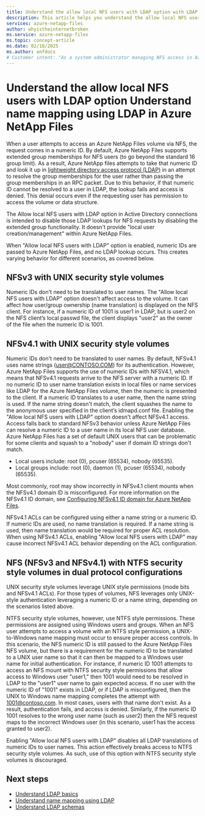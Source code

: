 ```yaml
---
title: Understand the allow local NFS users with LDAP option with LDAP in Azure NetApp Files
description: This article helps you understand the allow local NFS users option in the lightweight directory access protocol (LDAP).
services: azure-netapp-files
author: whyistheinternetbroken
ms.service: azure-netapp-files
ms.topic: concept-article
ms.date: 02/18/2025
ms.author: anfdocs
# Customer intent: "As a system administrator managing NFS access in Azure NetApp Files, I want to understand the implications of enabling the 'Allow local NFS users with LDAP' option, so that I can ensure proper user authentication and access control for both UNIX and NTFS security style volumes."
---
```


# Understand the allow local NFS users with LDAP option Understand name mapping using LDAP in Azure NetApp Files

When a user attempts to access an Azure NetApp Files volume via NFS, the request comes in a numeric ID. By default, Azure NetApp Files supports extended group memberships for NFS users (to go beyond the standard 16 group limit). As a result, Azure NetApp files attempts to take that numeric ID and look it up in [lightweight directory access protocol (LDAP)](lightweight-directory-access-protocol.md) in an attempt to resolve the group memberships for the user rather than passing the group memberships in an RPC packet. Due to this behavior, if that numeric ID cannot be resolved to a user in LDAP, the lookup fails and access is denied. This denial occurs even if the requesting user has permission to access the volume or data structure.

The Allow local NFS users with LDAP option in Active Directory connections is intended to disable those LDAP lookups for NFS requests by disabling the extended group functionality. It doesn't provide "local user creation/management" within Azure NetApp Files.

When "Allow local NFS users with LDAP" option is enabled, numeric IDs are passed to Azure NetApp Files, and no LDAP lookup occurs. This creates varying behavior for different scenarios, as covered below.

## NFSv3 with UNIX security style volumes

Numeric IDs don't need to be translated to user names. The "Allow local NFS users with LDAP" option doesn't affect access to the volume. It can affect how user/group ownership (name translation) is displayed on the NFS client. For instance, if a numeric ID of 1001 is user1 in LDAP, but is user2 on the NFS client’s local passwd file, the client displays "user2" as the owner of the file when the numeric ID is 1001.

## NFSv4.1 with UNIX security style volumes

Numeric IDs don't need to be translated to user names. By default, NFSv4.1 uses name strings (user@CONTOSO.COM) for its authentication. However, Azure NetApp Files supports the use of numeric IDs with NFSV4.1, which means that NFSv4.1 requests arrive to the NFS server with a numeric ID. If no numeric ID to user name translation exists in local files or name services like LDAP for the Azure NetApp Files volume, then the numeric is presented to the client. If a numeric ID translates to a user name, then the name string is used. If the name string doesn't match, the client squashes the name to the anonymous user specified in the client’s idmapd.conf file. Enabling the "Allow local NFS users with LDAP" option doesn't affect NFSv4.1 access. Access falls back to standard NFSv3 behavior unless Azure NetApp Files can resolve a numeric ID to a user name in its local NFS user database. Azure NetApp Files has a set of default UNIX users that can be problematic for some clients and squash to a "nobody" user if domain ID strings don't match.

* Local users include: root (0), pcuser (65534), nobody (65535).
* Local groups include: root (0), daemon (1), pcuser (65534), nobody (65535).
  
Most commonly, root may show incorrectly in NFSv4.1 client mounts when the NFSv4.1 domain ID is misconfigured. For more information on the NFSv4.1 ID domain, see [Configuring NFSv4.1 ID domain for Azure NetApp Files](https://www.youtube.com/watch?v=UfaJTYWSVAY). 

NFSv4.1 ACLs can be configured using either a name string or a numeric ID. If numeric IDs are used, no name translation is required. If a name string is used, then name translation would be required for proper ACL resolution. When using NFSv4.1 ACLs, enabling "Allow local NFS users with LDAP" may cause incorrect NFSv4.1 ACL behavior depending on the ACL configuration.

## NFS (NFSv3 and NFSv4.1) with NTFS security style volumes in dual protocol configurations

UNIX security style volumes leverage UNIX style permissions (mode bits and NFSv4.1 ACLs). For those types of volumes, NFS leverages only UNIX-style authentication leveraging a numeric ID or a name string, depending on the scenarios listed above.

NTFS security style volumes, however, use NTFS style permissions. These permissions are assigned using Windows users and groups. When an NFS user attempts to access a volume with an NTFS style permission, a UNIX-to-Windows name mapping must occur to ensure proper access controls. In this scenario, the NFS numeric ID is still passed to the Azure NetApp Files NFS volume, but there is a requirement for the numeric ID to be translated to a UNIX user name so that it can then be mapped to a Windows user name for initial authentication. For instance, if numeric ID 1001 attempts to access an NFS mount with NTFS security style permissions that allow access to Windows user "user1," then 1001 would need to be resolved in LDAP to the "user1" user name to gain expected access. If no user with the numeric ID of "1001" exists in LDAP, or if LDAP is misconfigured, then the UNIX to Windows name mapping completes the attempt with 1001@contoso.com. In most cases, users with that name don't exist. As a result, authentication fails, and access is denied. Similarly, if the numeric ID 1001 resolves to the wrong user name (such as user2) then the NFS request maps to the incorrect Windows user (in this scenario, user1 has the access granted to user2).

Enabling "Allow local NFS users with LDAP" disables all LDAP translations of numeric IDs to user names. This action effectively breaks access to NTFS security style volumes. As such, use of this option with NTFS security style volumes is discouraged.

## Next steps 

- [Understand LDAP basics](lightweight-directory-access-protocol.md)
- [Understand name mapping using LDAP](lightweight-directory-access-protocol-name-mapping.md)
- [Understand LDAP schemas](lightweight-directory-access-protocol-schemas.md)